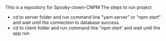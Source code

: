 This is a repository for Spooky-clown-CNPM
The steps to run project
 - cd to server folder and run command line "yarn server" or "npm start" and wait until the connection to database success.
 - cd to client folder and run command line "npm start' and wait until the app run.
